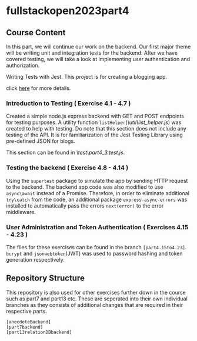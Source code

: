 # fullstackopen2023part4
## Course Content
In this part, we will continue our work on the backend. Our first major theme will be writing unit and integration tests for the backend. After we have covered testing, we will take a look at implementing user authentication and authorization.

Writing Tests with Jest.
This project is for creating a blogging app.

click [here](https://fullstackopen.com/en/part4) for more details.

### Introduction to Testing ( Exercise 4.1 - 4.7 )
Created a simple node.js express backend with GET and POST endpoints for testing purposes. A utility function ``` listHelper ```(_\util\list_helper.js_) was created to help with testing. Do note that this section does not include any testing of the API. It is for familiarization of the Jest Testing Library using pre-defined JSON for blogs.

This section can be found in _\test\part4_3.test.js_.

###  Testing the backend ( Exercise 4.8 - 4.14 ) 
Using the ```supertest``` package to simulate the app by sending HTTP request to the backend. The backend app code was also modified to use ```async\await``` instead of a Promise. Therefore, in order to eliminate additional ``` try\catch ``` from the code, an additional package ```express-async-errors``` was installed to automatically pass the errors ```next(error)``` to the error middleware.

### User Administration and Token Authentication ( Exercises 4.15 - 4.23 )
The files for these exercises can be found in the branch `[part4.15to4.23]`. ```bcrypt``` and ```jsonwebtoken```(JWT) was used to password hashing and token generation respectively. 

## Repository Structure
This repository is also used for other exercises further down in the course such as part7 and part13 etc. These are seperated into their own individual branches as they consists of additional changes that are required in their respective parts.
```
[anecdoteBackend]
[part7backend]
[part13relationDBbackend]
```


